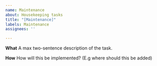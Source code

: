 ```yaml
---
name: Maintenance
about: Housekeeping tasks
title: "[Maintenance]"
labels: Maintenance
assignees: ''

---
```


**What**
A max two-sentence description of the task.

**How**
How will this be implemented? (E.g where should this be added)

